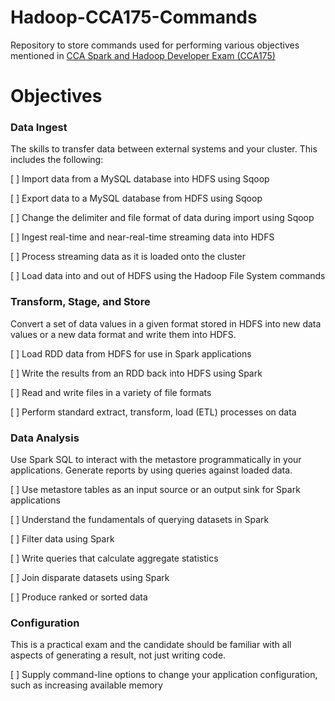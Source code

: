 # Hadoop-CCA175-Commands

Repository to store commands used for performing various objectives mentioned in [CCA Spark and Hadoop Developer Exam (CCA175)](https://www.cloudera.com/more/training/certification/cca-spark.html)

# Objectives

### Data Ingest

The skills to transfer data between external systems and your cluster. This includes the following:

[ ] Import data from a MySQL database into HDFS using Sqoop

[ ] Export data to a MySQL database from HDFS using Sqoop

[ ] Change the delimiter and file format of data during import using Sqoop

[ ] Ingest real-time and near-real-time streaming data into HDFS

[ ] Process streaming data as it is loaded onto the cluster

[ ] Load data into and out of HDFS using the Hadoop File System commands

### Transform, Stage, and Store

Convert a set of data values in a given format stored in HDFS into new data values or a new data format and write them into HDFS.

[ ] Load RDD data from HDFS for use in Spark applications

[ ] Write the results from an RDD back into HDFS using Spark

[ ] Read and write files in a variety of file formats

[ ] Perform standard extract, transform, load (ETL) processes on data

### Data Analysis

Use Spark SQL to interact with the metastore programmatically in your applications. Generate reports by using queries against loaded data.

[ ] Use metastore tables as an input source or an output sink for Spark applications

[ ] Understand the fundamentals of querying datasets in Spark

[ ] Filter data using Spark

[ ] Write queries that calculate aggregate statistics

[ ] Join disparate datasets using Spark

[ ] Produce ranked or sorted data

### Configuration

This is a practical exam and the candidate should be familiar with all aspects of generating a result, not just writing code.

[ ] Supply command-line options to change your application configuration, such as increasing available memory